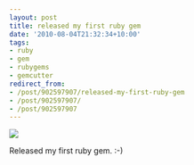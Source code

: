 ```yaml
---
layout: post
title: released my first ruby gem
date: '2010-08-04T21:32:34+10:00'
tags:
- ruby
- gem
- rubygems
- gemcutter
redirect_from:
- /post/902597907/released-my-first-ruby-gem
- /post/902597907/
- /post/902597907
---
```

 ![](/img/posts/old/tumblr_l6mleacQXa1qb7ot5o1_1280.png)

Released my first ruby gem. :-)

